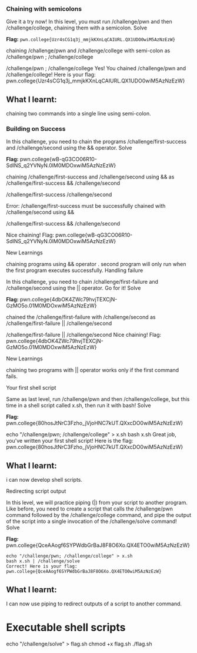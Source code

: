 ### Chaining with semicolons
Give it a try now! In this level, you must run /challenge/pwn and then /challenge/college, chaining them with a semicolon.
Solve

**Flag:**  `pwn.college{Uzr4sCG1q3j_mmjkKXnLqCAIURL.QX1UDO0wiM5AzNzEzW}`

chaining /challenge/pwn and /challenge/college with semi-colon as /challenge/pwn ; /challenge/college

/challenge/pwn ; /challenge/college
Yes! You chained /challenge/pwn and /challenge/college! Here is your flag:
pwn.college{Uzr4sCG1q3j_mmjkKXnLqCAIURL.QX1UDO0wiM5AzNzEzW}

## What I learnt:
chaining two commands into a single line using semi-colon.



### Building on Success
In this challenge, you need to chain the programs /challenge/first-success and /challenge/second using the && operator.
Solve

**Flag:** pwn.college{wB-qG3CO06R10-SdINS_q2YVNyN.0lM0MDOxwiM5AzNzEzW}

chaining /challenge/first-success and /challenge/second using && as /challenge/first-success && /challenge/second

/challenge/first-success
/challenge/second

Error: /challenge/first-success must be successfully chained with
/challenge/second using &&

/challenge/first-success && /challenge/second

Nice chaining! Flag: pwn.college{wB-qG3CO06R10-SdINS_q2YVNyN.0lM0MDOxwiM5AzNzEzW}

New Learnings

chaining programs using && operator . second program will only run when the first program executes successfully.
Handling failure

In this challenge, you need to chain /challenge/first-failure and /challenge/second using the || operator. Go for it!
Solve

**Flag:**  pwn.college{4dbOK4ZWc79hvjTEXCjN-GzMO5o.01M0MDOxwiM5AzNzEzW}

chained the /challenge/first-failure with /challenge/second as /challenge/first-failure || /challenge/second

/challenge/first-failure || /challenge/second
Nice chaining! Flag: pwn.college{4dbOK4ZWc79hvjTEXCjN-GzMO5o.01M0MDOxwiM5AzNzEzW}

New Learnings

chaining two programs with || operator works only if the first command fails.


Your first shell script

Same as last level, run /challenge/pwn and then /challenge/college, but this time in a shell script called x.sh, then run it with bash!
Solve




**Flag:** pwn.college{80hosJtNrC3Fzho_jVjoHNC7kUT.QXxcDO0wiM5AzNzEzW}

echo "/challenge/pwn; /challenge/college" > x.sh
bash x.sh
Great job, you've written your first shell script! Here is the flag:
pwn.college{80hosJtNrC3Fzho_jVjoHNC7kUT.QXxcDO0wiM5AzNzEzW}

## What I learnt:
i can now develop shell scripts.



Redirecting script output

In this level, we will practice piping (|) from your script to another program. Like before, you need to create a script that calls the /challenge/pwn command followed by the /challenge/college command, and pipe the output of the script into a single invocation of the /challenge/solve command!
Solve

**Flag:** pwn.college{QceAAogf6SYPWdbGrBaJ8F8O6Xo.QX4ETO0wiM5AzNzEzW}

```
echo "/challenge/pwn; /challenge/college" > x.sh
bash x.sh | /challenge/solve
Correct! Here is your flag:
pwn.college{QceAAogf6SYPWdbGrBaJ8F8O6Xo.QX4ETO0wiM5AzNzEzW}
```

## What I learnt:
I can now use piping to redirect outputs of a script to another command.




# Executable shell scripts

echo "/challenge/solve" > flag.sh
chmod  +x flag.sh
./flag.sh


# 












